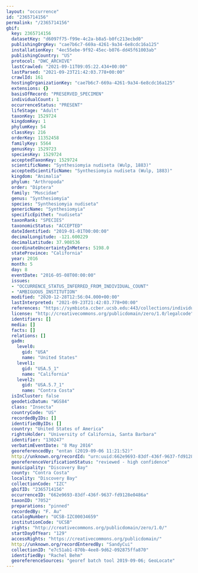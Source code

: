 ```yaml
---
layout: "occurrence"
id: "2365714156"
permalink: "/2365714156"
gbif:
  key: 2365714156
  datasetKey: "d6097f75-f99e-4c2a-b8a5-b0fc213ecbd0"
  publishingOrgKey: "cae7b6c7-669a-4261-9a34-6e8cdc16a125"
  installationKey: "4ec55ebe-9f92-45ec-b076-dd45f61003ab"
  publishingCountry: "US"
  protocol: "DWC_ARCHIVE"
  lastCrawled: "2021-09-11T09:05:22.434+00:00"
  lastParsed: "2021-09-23T21:42:03.778+00:00"
  crawlId: 161
  hostingOrganizationKey: "cae7b6c7-669a-4261-9a34-6e8cdc16a125"
  extensions: {}
  basisOfRecord: "PRESERVED_SPECIMEN"
  individualCount: 1
  occurrenceStatus: "PRESENT"
  lifeStage: "Adult"
  taxonKey: 1529724
  kingdomKey: 1
  phylumKey: 54
  classKey: 216
  orderKey: 11352458
  familyKey: 5564
  genusKey: 1529723
  speciesKey: 1529724
  acceptedTaxonKey: 1529724
  scientificName: "Synthesiomyia nudiseta (Wulp, 1883)"
  acceptedScientificName: "Synthesiomyia nudiseta (Wulp, 1883)"
  kingdom: "Animalia"
  phylum: "Arthropoda"
  order: "Diptera"
  family: "Muscidae"
  genus: "Synthesiomyia"
  species: "Synthesiomyia nudiseta"
  genericName: "Synthesiomyia"
  specificEpithet: "nudiseta"
  taxonRank: "SPECIES"
  taxonomicStatus: "ACCEPTED"
  dateIdentified: "2019-01-01T00:00:00"
  decimalLongitude: -121.600229
  decimalLatitude: 37.908536
  coordinateUncertaintyInMeters: 5198.0
  stateProvince: "California"
  year: 2016
  month: 5
  day: 8
  eventDate: "2016-05-08T00:00:00"
  issues:
  - "OCCURRENCE_STATUS_INFERRED_FROM_INDIVIDUAL_COUNT"
  - "AMBIGUOUS_INSTITUTION"
  modified: "2020-12-28T12:56:04.000+00:00"
  lastInterpreted: "2021-09-23T21:42:03.778+00:00"
  references: "https://symbiota.ccber.ucsb.edu:443/collections/individual/index.php?occid=130247"
  license: "http://creativecommons.org/publicdomain/zero/1.0/legalcode"
  identifiers: []
  media: []
  facts: []
  relations: []
  gadm:
    level0:
      gid: "USA"
      name: "United States"
    level1:
      gid: "USA.5_1"
      name: "California"
    level2:
      gid: "USA.5.7_1"
      name: "Contra Costa"
  isInCluster: false
  geodeticDatum: "WGS84"
  class: "Insecta"
  countryCode: "US"
  recordedByIDs: []
  identifiedByIDs: []
  country: "United States of America"
  rightsHolder: "University of California, Santa Barbara"
  identifier: "130247"
  verbatimEventDate: "8 May 2016"
  georeferencedBy: "entan (2019-09-06 11:21:52)"
  http://unknown.org/recordId: "urn:uuid:662e9693-83df-436f-9637-fd9128e0486a"
  georeferenceVerificationStatus: "reviewed - high confidence"
  municipality: "Discovery Bay"
  county: "Contra Costa"
  locality: "Discovery Bay"
  collectionCode: "IZC"
  gbifID: "2365714156"
  occurrenceID: "662e9693-83df-436f-9637-fd9128e0486a"
  taxonID: "7052"
  preparations: "pinned"
  recordedBy: "F. Au"
  catalogNumber: "UCSB-IZC00034659"
  institutionCode: "UCSB"
  rights: "http://creativecommons.org/publicdomain/zero/1.0/"
  startDayOfYear: "129"
  accessRights: "https://creativecommons.org/publicdomain/"
  http://unknown.org/recordEnteredBy: "SandyCui"
  collectionID: "e7c51ab1-870b-4ee8-9d62-092875ffa870"
  identifiedBy: "Rachel Behm"
  georeferenceSources: "georef batch tool 2019-09-06; GeoLocate"
---
```

